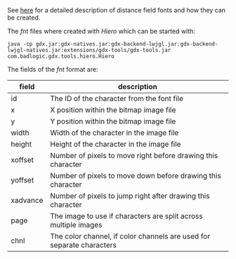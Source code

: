 
See [here](https://github.com/libgdx/libgdx/wiki/Distance-field-fonts) for a detailed description of distance field fonts and how they can be created.

The *fnt* files where created with *Hiero* which can be started with:

	java -cp gdx.jar:gdx-natives.jar:gdx-backend-lwjgl.jar:gdx-backend-lwjgl-natives.jar:extensions/gdx-tools/gdx-tools.jar com.badlogic.gdx.tools.hiero.Hiero

The fields of the *fnt* format are:

| field    | description                                                           |
|----------|-----------------------------------------------------------------------|
| id       | The ID of the character from the font file                            |
| x        | X position within the bitmap image file                               |
| y        | Y position within the bitmap image file                               |
| width    | Width of the character in the image file                              |
| height   | Height of the character in the image file                             |
| xoffset  | Number of pixels to move right before drawing this character          |
| yoffset  | Number of pixels to move down before drawing this character           |
| xadvance | Number of pixels to jump right after drawing this character           |
| page     | The image to use if characters are split across multiple images       |
| chnl     | The color channel, if color channels are used for separate characters |
